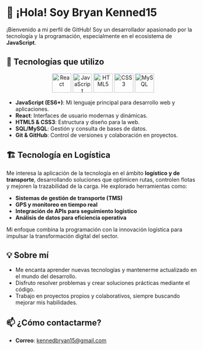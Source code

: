 # 👋 ¡Hola! Soy Bryan Kenned15

¡Bienvenido a mi perfil de GitHub! Soy un desarrollador apasionado por la tecnología y la programación, especialmente en el ecosistema de **JavaScript**.

## 🚀 Tecnologías que utilizo

<p align="center">
  <img src="https://cdn.jsdelivr.net/gh/devicons/devicon/icons/react/react-original.svg" alt="React" width="50" height="50"/>
  <img src="https://cdn.jsdelivr.net/gh/devicons/devicon/icons/javascript/javascript-original.svg" alt="JavaScript" width="50" height="50"/>
  <img src="https://cdn.jsdelivr.net/gh/devicons/devicon/icons/html5/html5-original.svg" alt="HTML5" width="50" height="50"/>
  <img src="https://cdn.jsdelivr.net/gh/devicons/devicon/icons/css3/css3-original.svg" alt="CSS3" width="50" height="50"/>
  <img src="https://cdn.jsdelivr.net/gh/devicons/devicon/icons/mysql/mysql-original.svg" alt="MySQL" width="50" height="50"/>
</p>

* **JavaScript (ES6+)**: Mi lenguaje principal para desarrollo web y aplicaciones.
* **React**: Interfaces de usuario modernas y dinámicas.
* **HTML5 & CSS3**: Estructura y diseño para la web.
* **SQL/MySQL**: Gestión y consulta de bases de datos.
* **Git & GitHub**: Control de versiones y colaboración en proyectos.

## 🏗️ Tecnología en Logística

Me interesa la aplicación de la tecnología en el ámbito **logístico y de transporte**, desarrollando soluciones que optimicen rutas, controlen flotas y mejoren la trazabilidad de la carga.
He explorado herramientas como:

* **Sistemas de gestión de transporte (TMS)**
* **GPS y monitoreo en tiempo real**
* **Integración de APIs para seguimiento logístico**
* **Análisis de datos para eficiencia operativa**

Mi enfoque combina la programación con la innovación logística para impulsar la transformación digital del sector.

## 💡 Sobre mí

* Me encanta aprender nuevas tecnologías y mantenerme actualizado en el mundo del desarrollo.
* Disfruto resolver problemas y crear soluciones prácticas mediante el código.
* Trabajo en proyectos propios y colaborativos, siempre buscando mejorar mis habilidades.

## 📫 ¿Cómo contactarme?

* **Correo**: [kennedbryan15@gmail.com](mailto:kennedbryan15@gmail.com)

